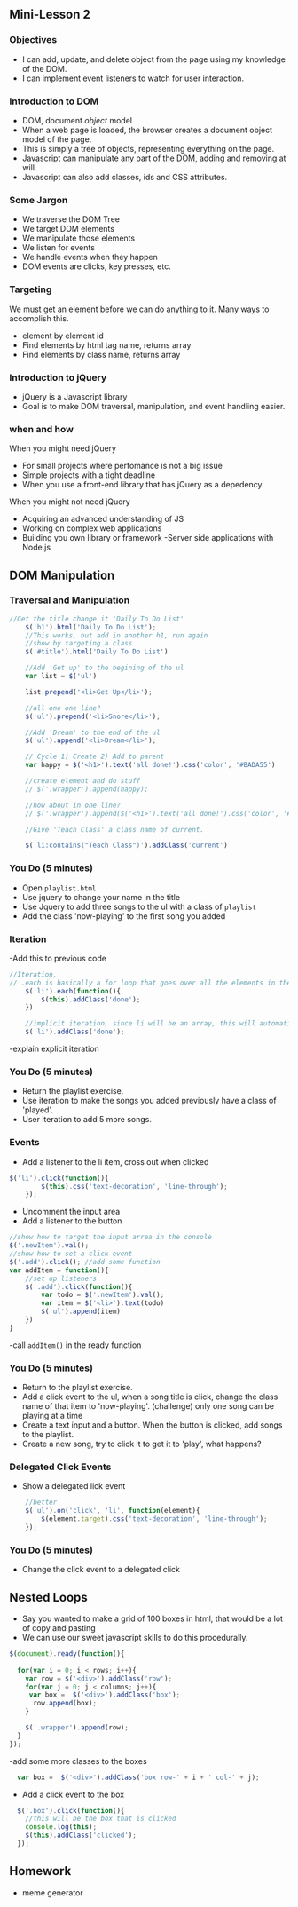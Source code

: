 ## Mini-Lesson 2

### Objectives
- I can add, update, and delete object from the page using my knowledge of the DOM.
- I can implement event listeners to watch for user interaction.

### Introduction to DOM
- DOM, document *object* model
- When a web page is loaded, the browser creates a document object model of the page.
- This is simply a tree of objects, representing everything on the page.
- Javascript can manipulate any part of the DOM, adding and removing at will.
- Javascript can also add classes, ids and CSS attributes.

### Some Jargon
- We traverse the DOM Tree
- We target DOM elements
- We manipulate those elements
- We listen for events
- We handle events when they happen
- DOM events are clicks, key presses, etc.

### Targeting
We must get an element before we can do anything to it. Many ways to accomplish this.
- element by element id
- Find elements by html tag name, returns array
- Find elements by class name, returns array

### Introduction to jQuery
- jQuery is a Javascript library
- Goal is to make DOM traversal, manipulation, and event handling easier.

### when and how
When you might need jQuery
- For small projects where perfomance is not a big issue
- Simple projects with a tight deadline
- When you use a front-end library that has jQuery as a depedency.

When you might not need jQuery
- Acquiring an advanced understanding of JS
- Working on complex web applications
- Building you own library or framework
-Server side applications with Node.js

## DOM Manipulation 
### Traversal and Manipulation
```javascript
//Get the title change it 'Daily To Do List'
	$('h1').html('Daily To Do List');
	//This works, but add in another h1, run again
	//show by targeting a class
	$('#title').html('Daily To Do List')

	//Add 'Get up' to the begining of the ul
	var list = $('ul')

	list.prepend('<li>Get Up</li>');

	//all one one line?
	$('ul').prepend('<li>Snore</li>');

	//Add 'Dream' to the end of the ul
	$('ul').append('<li>Dream</li>');

	// Cycle 1) Create 2) Add to parent 
	var happy = $('<h1>').text('all done!').css('color', '#BADA55') 

	//create element and do stuff
	// $('.wrapper').append(happy);

	//how about in one line?
	// $('.wrapper').append($('<h1>').text('all done!').css('color', '#BADA55'));

	//Give 'Teach Class' a class name of current.

	$('li:contains("Teach Class")').addClass('current')
```

### You Do (5 minutes)
- Open `playlist.html`
- Use jquery to change your name in the title
- Use Jquery to add three songs to the ul with a class of `playlist`
- Add the class 'now-playing' to the first song you added

### Iteration
-Add this to previous code
```javascript
//Iteration, 
// .each is basically a for loop that goes over all the elements in the array of li items
	$('li').each(function(){
		$(this).addClass('done');
	})

	//implicit iteration, since li will be an array, this will automatically loop over everything int that array
	$('li').addClass('done');
```
-explain explicit iteration

### You Do (5 minutes)
- Return the playlist exercise.
- Use iteration to make the songs you added previously have a class of 'played'.
- User iteration to add 5 more songs.

### Events
- Add a listener to the li item, cross out when clicked
```javascript
$('li').click(function(){
		$(this).css('text-decoration', 'line-through');
	});
```
- Uncomment the input area
- Add a listener to the button
```javascript
//show how to target the input arrea in the console
$('.newItem').val();
//show how to set a click event
$('.add').click(); //add some function
var addItem = function(){
	//set up listeners
	$('.add').click(function(){
		var todo = $('.newItem').val();
		var item = $('<li>').text(todo)
		$('ul').append(item)
	})	
}
```

-call `addItem()` in the ready function

### You Do (5 minutes)
- Return to the playlist exercise.
- Add a click event to the ul, when a song title is click, change the class name of that item to 'now-playing'. (challenge) only one song can be playing at a time 
- Create a text input and a button. When the button is clicked, add songs to the playlist.
- Create a new song, try to click it to get it to 'play', what happens?

### Delegated Click Events
- Show a delegated lick event

```javascript
	//better
	$('ul').on('click', 'li', function(element){
		$(element.target).css('text-decoration', 'line-through');
	});
```

### You Do (5 minutes)
- Change the click event to a delegated click

## Nested Loops
- Say you wanted to make a grid of 100 boxes in html, that would be a lot of copy and pasting
- We can use our sweet javascript skills to do this procedurally.

```javascript
$(document).ready(function(){
  
  for(var i = 0; i < rows; i++){
    var row = $('<div>').addClass('row');
    for(var j = 0; j < columns; j++){
     var box =  $('<div>').addClass('box');
      row.append(box);
    }

    $('.wrapper').append(row);
  }
});
```
-add some more classes to the boxes 
```javascript
  var box =  $('<div>').addClass('box row-' + i + ' col-' + j);
```
- Add a click event to the box
```javascript
  $('.box').click(function(){
    //this will be the box that is clicked
    console.log(this);
    $(this).addClass('clicked');
  });  
```

## Homework
- meme generator
